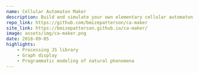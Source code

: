 ```yaml
---
name: Cellular Automaton Maker
description: Build and simulate your own elementary cellular automaton.
repo_link: https://github.com/bmizepatterson/ca-maker
site_link: https://bmizepatterson.github.io/ca-maker/
image: assets/img/ca-maker.png
date: 2018-09-05
highlights: 
    - Processing JS library
    - Graph display
    - Programmatic modeling of natural phenomena
---
```

